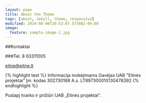 ```yaml
---
layout: page
title: About the Theme
tags: [about, Jekyll, theme, responsive]
modified: 2014-08-08T20:53:07.573882-04:00
image:
  feature: sample-image-1.jpg
---
```


##Kontaktai

###Tel. 8 63311005

[eitne@eitne.lt](mailto:eitne@eitne.lt)

{% highlight text %}
Informacija mokėjimams
Gavėjas UAB "Eitnės projektai"
Įm. kodas 302730168
A.s. LT897300010130478392
{% endhighlight %}

Puslapį tvarko ir prižiūri UAB „Eitnės projektai“.

